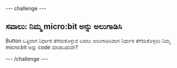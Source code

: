 \--- challenge \---

## ಸವಾಲು: ನಿಮ್ಮ micro:bit ಅನ್ನು ಅಲುಗಾಡಿಸಿ

Button ಒತ್ತಿದಾಗ ನಿರ್ಧಾರ ತೆಗೆದುಕೊಳ್ಳುವ ಬದಲು ಅಲುಗಾಡಿಸಿದಾಗ ನಿರ್ಧಾರ ತೆಗೆದುಕೊಳ್ಳಲು ನಿಮ್ಮ micro:bit ಅನ್ನು code ಮಾಡಬಹುದೇ?

\--- /challenge \---